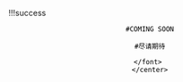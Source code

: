 
!!!success
    <center>
    <font color="black">     
    
    #COMING SOON

    #尽请期待

    </font> 
    </center>